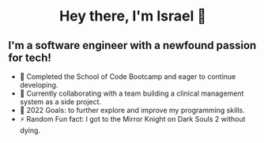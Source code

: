 # <p align="center">Hey there, I'm Israel 👋</p>

## I'm a software engineer with a newfound passion for tech!

- 🌱 Completed the School of Code Bootcamp and eager to continue developing.
- 👯 Currently collaborating with a team building a clinical management system as a side project.
- 🥅 2022 Goals: to further explore and improve my programming skills.
- ⚡ Random Fun fact: I got to the Mirror Knight on Dark Souls 2 without dying.

###
